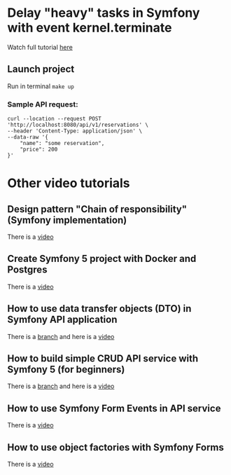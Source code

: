 # Delay "heavy" tasks in Symfony with event kernel.terminate

Watch full tutorial [here](https://youtu.be/HrQme9KUlUg)

## Launch project

Run in terminal `make up`

### Sample API request:

```
curl --location --request POST 'http://localhost:8080/api/v1/reservations' \
--header 'Content-Type: application/json' \
--data-raw '{
    "name": "some reservation",
    "price": 200
}'
```

# Other video tutorials

## Design pattern "Chain of responsibility" (Symfony implementation)

There is a [video](https://youtu.be/3KQlubIv684)

## Create Symfony 5 project with Docker and Postgres

There is a [video](https://youtu.be/69wjRPQ0A_U)

## How to use data transfer objects (DTO) in Symfony API application
    
There is a [branch](https://github.com/Cap-Coding/symfony_api/tree/data_transfer_objects) and here is a [video](https://youtu.be/XxIhzgGv214)

## How to build simple CRUD API service with Symfony 5 (for beginners)
    
There is a [branch](https://github.com/Cap-Coding/symfony_api/tree/crud_api) and here is a [video](https://youtu.be/tbXpX4dAqjg)
 
## How to use Symfony Form Events in API service 
    
There is a [video](https://youtu.be/lLwx96DA_Ww)
 
## How to use object factories with Symfony Forms 
    
There is a [video](https://youtu.be/chgvsi6TWM8)
